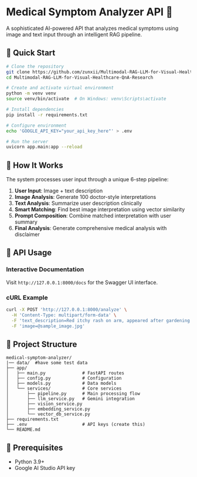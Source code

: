 # Medical Symptom Analyzer API 🏥

A sophisticated AI-powered API that analyzes medical symptoms using image and text input through an intelligent RAG pipeline.

## 🚀 Quick Start

```bash
# Clone the repository
git clone https://github.com/zunxii/Multimodal-RAG-LLM-for-Visual-Healthcare-QnA-Research
cd Multimodal-RAG-LLM-for-Visual-Healthcare-QnA-Research

# Create and activate virtual environment
python -m venv venv
source venv/bin/activate  # On Windows: venv\Scripts\activate

# Install dependencies
pip install -r requirements.txt

# Configure environment
echo 'GOOGLE_API_KEY="your_api_key_here"' > .env

# Run the server
uvicorn app.main:app --reload
```

## 🔬 How It Works

The system processes user input through a unique 6-step pipeline:

1. **User Input**: Image + text description
2. **Image Analysis**: Generate 100 doctor-style interpretations
3. **Text Analysis**: Summarize user description clinically
4. **Smart Matching**: Find best image interpretation using vector similarity
5. **Prompt Composition**: Combine matched interpretation with user summary
6. **Final Analysis**: Generate comprehensive medical analysis with disclaimer

## 📡 API Usage

### Interactive Documentation
Visit `http://127.0.0.1:8000/docs` for the Swagger UI interface.

### cURL Example
```bash
curl -X POST 'http://127.0.0.1:8000/analyze' \
  -H 'Content-Type: multipart/form-data' \
  -F 'text_description=Red itchy rash on arm, appeared after gardening' \
  -F 'image=@sample_image.jpg'
```

## 📁 Project Structure

```
medical-symptom-analyzer/
|── data/  #have some test data  
├── app/
│   ├── main.py              # FastAPI routes
│   ├── config.py            # Configuration
│   ├── models.py            # Data models
│   └── services/            # Core services
│       ├── pipeline.py      # Main processing flow
│       ├── llm_service.py   # Gemini integration
│       ├── vision_service.py
│       ├── embedding_service.py
│       └── vector_db_service.py
├── requirements.txt
├── .env                     # API keys (create this)
└── README.md
```

## 🔧 Prerequisites

- Python 3.9+
- Google AI Studio API key
